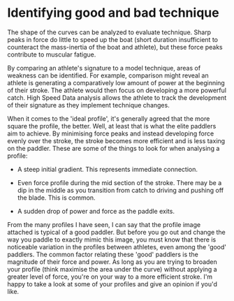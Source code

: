 # Identifying good and bad technique

The shape of the curves can be analyzed to evaluate technique. Sharp peaks in force do little to speed up the boat (short duration insufficient to counteract the mass-inertia of the boat and athlete), but these force peaks contribute to muscular fatigue.

By comparing an athlete's signature to a model technique, areas of weakness can be identified. For example, comparison might reveal an athlete is generating a comparatively low amount of power at the beginning of their stroke. The athlete would then focus on developing a more powerful catch. High Speed Data analysis allows the athlete to track the development of their signature as they implement technique changes.

When it comes to the 'ideal profile', it's generally agreed that the more square the profile, the better. Well, at least that is what the elite paddlers aim to achieve. By minimising force peaks and instead developing force evenly over the stroke, the stroke becomes more efficient and is less taxing on the paddler. These are some of the things to look for when analysing a profile:

 - A steep initial gradient. This represents immediate connection.

 - Even force profile during the mid section of the stroke. There may be a dip in the middle as you transition from catch to driving and pushing off the blade. This is common.

 - A sudden drop of power and force as the paddle exits.

From the many profiles I have seen, I can say that the profile image attached is typical of a good paddler. But before you go out and change the way you paddle to exactly mimic this image, you must know that there is noticeable variation in the profiles between athletes, even among the 'good' paddlers. The common factor relating these 'good' paddlers is the magnitude of their force and power. As long as you are trying to broaden your profile (think maximise the area under the curve) without applying a greater level of force, you're on your way to a more efficient stroke. I'm happy to take a look at some of your profiles and give an opinion if you'd like.

